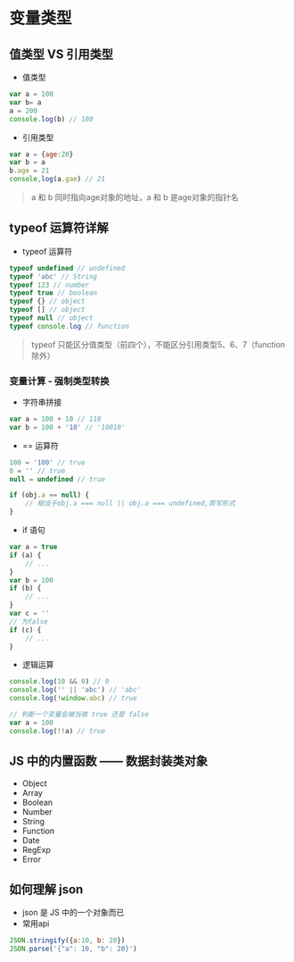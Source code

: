 # 变量类型

## 值类型 VS 引用类型
- 值类型
```js
var a = 100
var b= a
a = 200
console.log(b) // 100
```
- 引用类型
```js
var a = {age:20}
var b = a
b.age = 21
console,log(a.gae) // 21
```
> a 和 b 同时指向age对象的地址，a 和 b 是age对象的指针名


## typeof 运算符详解
- typeof 运算符
```js
typeof undefined // undefined
typeof 'abc' // String
typeof 123 // number
typeof true // boolean
typeof {} // object
typeof [] // object
typeof null // object
typeof console.log // function
```
> typeof 只能区分值类型（前四个），不能区分引用类型5、6、7（function除外）

### 变量计算 - 强制类型转换
- 字符串拼接
```js
var a = 100 + 10 // 110
var b = 100 + '10' // '10010'
```
- == 运算符
```js
100 = '100' // true
0 = '' // true
null = undefined // true

if (obj.a == null) {
    // 相当于obj.a === null || obj.a === undefined,简写形式
}
```

- if 语句
```js
var a = true
if (a) {
    // ...
}
var b = 100
if (b) {
    // ...
}
var c = '' 
// 为false
if (c) {
    // ...
}
```

- 逻辑运算
```js
console.log(10 && 0) // 0
console.log('' || 'abc') // 'abc'
console.log(!window.abc) // true

// 判断一个变量会被当做 true 还是 false
var a = 100
console.log(!!a) // true
```

## JS 中的内置函数 —— 数据封装类对象
- Object
- Array
- Boolean
- Number
- String
- Function
- Date
- RegExp
- Error

## 如何理解 json
- json 是 JS 中的一个对象而已
- 常用api
```js
JSON.stringify({a:10, b: 20})
JSON.parse('{"a": 10, "b": 20}')
```